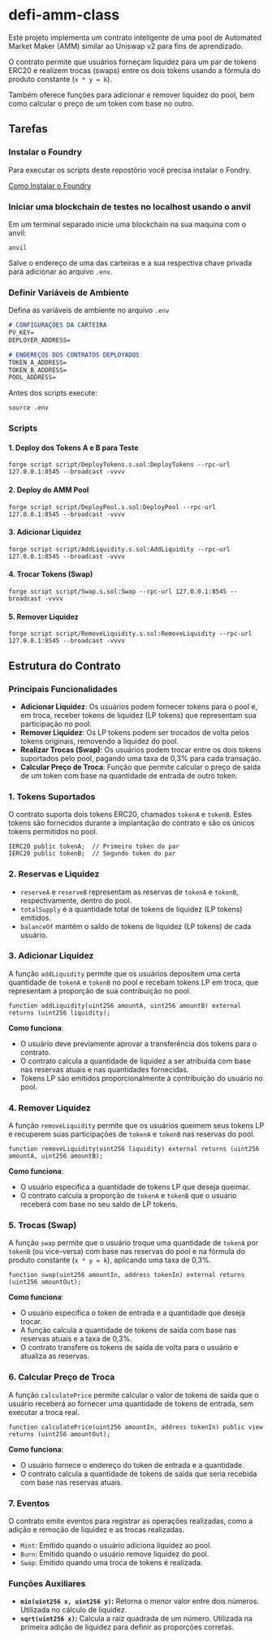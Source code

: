 # defi-amm-class

Este projeto implementa um contrato inteligente de uma pool de Automated Market Maker (AMM) similar ao Uniswap v2 para fins de aprendizado. 

O contrato permite que usuários forneçam liquidez para um par de tokens ERC20 e realizem trocas (swaps) entre os dois tokens usando a fórmula do produto constante (`x * y = k`). 

Também oferece funções para adicionar e remover liquidez do pool, bem como calcular o preço de um token com base no outro.

## Tarefas

### Instalar o Foundry

Para executar os scripts deste repostõrio você precisa instalar o Fondry.

[Como Instalar o Foundry](https://book.getfoundry.sh/getting-started/installation)

### Iniciar uma blockchain de testes no localhost usando o anvil

Em um terminal separado inicie uma blockchain na sua maquina com o anvil:

```shell
anvil
```

Salve o endereço de uma das carteiras e a sua respectiva chave privada para adicionar ao arquivo `.env`.

### Definir Variáveis de Ambiente

Defina as variáveis de ambiente no arquivo `.env`

```md
# CONFIGURAÇÕES DA CARTEIRA
PV_KEY=
DEPLOYER_ADDRESS=

# ENDEREÇOS DOS CONTRATOS DEPLOYADOS
TOKEN_A_ADDRESS=
TOKEN_B_ADDRESS=
POOL_ADDRESS=
```

Antes dos scripts execute:

```shell
source .env
```

### Scripts

####  1. Deploy dos Tokens A e B para Teste

```shell
forge script script/DeployTokens.s.sol:DeployTokens --rpc-url 127.0.0.1:8545 --broadcast -vvvv
```

#### 2. Deploy do AMM Pool

```shell
forge script script/DeployPool.s.sol:DeployPool --rpc-url 127.0.0.1:8545 --broadcast -vvvv
```

#### 3. Adicionar Liquidez

```shell
forge script script/AddLiquidity.s.sol:AddLiquidity --rpc-url 127.0.0.1:8545 --broadcast -vvvv
```

#### 4. Trocar Tokens (Swap)

```shell
forge script script/Swap.s.sol:Swap --rpc-url 127.0.0.1:8545 --broadcast -vvvv
```

#### 5. Remover Liquidez

```shell
forge script script/RemoveLiquidity.s.sol:RemoveLiquidity --rpc-url 127.0.0.1:8545 --broadcast -vvvv
```

## Estrutura do Contrato

### Principais Funcionalidades

- **Adicionar Liquidez**: Os usuários podem fornecer tokens para o pool e, em troca, receber tokens de liquidez (LP tokens) que representam sua participação no pool.
- **Remover Liquidez**: Os LP tokens podem ser trocados de volta pelos tokens originais, removendo a liquidez do pool.
- **Realizar Trocas (Swap)**: Os usuários podem trocar entre os dois tokens suportados pelo pool, pagando uma taxa de 0,3% para cada transação.
- **Calcular Preço de Troca**: Função que permite calcular o preço de saída de um token com base na quantidade de entrada de outro token.

### 1. **Tokens Suportados**

O contrato suporta dois tokens ERC20, chamados `tokenA` e `tokenB`. Estes tokens são fornecidos durante a implantação do contrato e são os únicos tokens permitidos no pool.

```solidity
IERC20 public tokenA;  // Primeiro token do par
IERC20 public tokenB;  // Segundo token do par
```

### 2. **Reservas e Liquidez**

- `reserveA` e `reserveB` representam as reservas de `tokenA` e `tokenB`, respectivamente, dentro do pool.
- `totalSupply` é a quantidade total de tokens de liquidez (LP tokens) emitidos.
- `balanceOf` mantém o saldo de tokens de liquidez (LP tokens) de cada usuário.

### 3. **Adicionar Liquidez**

A função `addLiquidity` permite que os usuários depositem uma certa quantidade de `tokenA` e `tokenB` no pool e recebam tokens LP em troca, que representam a proporção de sua contribuição no pool.

```solidity
function addLiquidity(uint256 amountA, uint256 amountB) external returns (uint256 liquidity);
```

**Como funciona**:
- O usuário deve previamente aprovar a transferência dos tokens para o contrato.
- O contrato calcula a quantidade de liquidez a ser atribuída com base nas reservas atuais e nas quantidades fornecidas.
- Tokens LP são emitidos proporcionalmente à contribuição do usuário no pool.

### 4. **Remover Liquidez**

A função `removeLiquidity` permite que os usuários queimem seus tokens LP e recuperem suas participações de `tokenA` e `tokenB` nas reservas do pool.

```solidity
function removeLiquidity(uint256 liquidity) external returns (uint256 amountA, uint256 amountB);
```

**Como funciona**:
- O usuário especifica a quantidade de tokens LP que deseja queimar.
- O contrato calcula a proporção de `tokenA` e `tokenB` que o usuário receberá com base no seu saldo de LP tokens.

### 5. **Trocas (Swap)**

A função `swap` permite que o usuário troque uma quantidade de `tokenA` por `tokenB` (ou vice-versa) com base nas reservas do pool e na fórmula do produto constante (`x * y = k`), aplicando uma taxa de 0,3%.

```solidity
function swap(uint256 amountIn, address tokenIn) external returns (uint256 amountOut);
```

**Como funciona**:
- O usuário especifica o token de entrada e a quantidade que deseja trocar.
- A função calcula a quantidade de tokens de saída com base nas reservas atuais e a taxa de 0,3%.
- O contrato transfere os tokens de saída de volta para o usuário e atualiza as reservas.

### 6. **Calcular Preço de Troca**

A função `calculatePrice` permite calcular o valor de tokens de saída que o usuário receberá ao fornecer uma quantidade de tokens de entrada, sem executar a troca real.

```solidity
function calculatePrice(uint256 amountIn, address tokenIn) public view returns (uint256 amountOut);
```

**Como funciona**:
- O usuário fornece o endereço do token de entrada e a quantidade.
- O contrato calcula a quantidade de tokens de saída que seria recebida com base nas reservas atuais.

### 7. **Eventos**

O contrato emite eventos para registrar as operações realizadas, como a adição e remoção de liquidez e as trocas realizadas.

- `Mint`: Emitido quando o usuário adiciona liquidez ao pool.
- `Burn`: Emitido quando o usuário remove liquidez do pool.
- `Swap`: Emitido quando uma troca de tokens é realizada.

### Funções Auxiliares

- **`min(uint256 x, uint256 y)`:** Retorna o menor valor entre dois números. Utilizada no cálculo de liquidez.
- **`sqrt(uint256 x)`:** Calcula a raiz quadrada de um número. Utilizada na primeira adição de liquidez para definir as proporções corretas.
